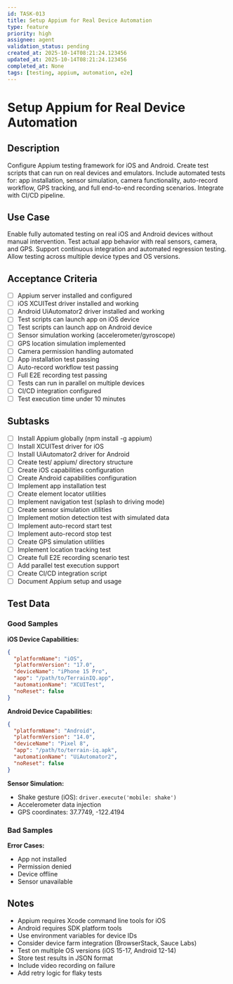 ```yaml
---
id: TASK-013
title: Setup Appium for Real Device Automation
type: feature
priority: high
assignee: agent
validation_status: pending
created_at: 2025-10-14T08:21:24.123456
updated_at: 2025-10-14T08:21:24.123456
completed_at: None
tags: [testing, appium, automation, e2e]
---
```


# Setup Appium for Real Device Automation

## Description

Configure Appium testing framework for iOS and Android. Create test scripts that can run on real devices and emulators. Include automated tests for: app installation, sensor simulation, camera functionality, auto-record workflow, GPS tracking, and full end-to-end recording scenarios. Integrate with CI/CD pipeline.

## Use Case

Enable fully automated testing on real iOS and Android devices without manual intervention. Test actual app behavior with real sensors, camera, and GPS. Support continuous integration and automated regression testing. Allow testing across multiple device types and OS versions.

## Acceptance Criteria

- [ ] Appium server installed and configured
- [ ] iOS XCUITest driver installed and working
- [ ] Android UiAutomator2 driver installed and working
- [ ] Test scripts can launch app on iOS device
- [ ] Test scripts can launch app on Android device
- [ ] Sensor simulation working (accelerometer/gyroscope)
- [ ] GPS location simulation implemented
- [ ] Camera permission handling automated
- [ ] App installation test passing
- [ ] Auto-record workflow test passing
- [ ] Full E2E recording test passing
- [ ] Tests can run in parallel on multiple devices
- [ ] CI/CD integration configured
- [ ] Test execution time under 10 minutes

## Subtasks

- [ ] Install Appium globally (npm install -g appium)
- [ ] Install XCUITest driver for iOS
- [ ] Install UiAutomator2 driver for Android
- [ ] Create test/ appium/ directory structure
- [ ] Create iOS capabilities configuration
- [ ] Create Android capabilities configuration
- [ ] Implement app installation test
- [ ] Create element locator utilities
- [ ] Implement navigation test (splash to driving mode)
- [ ] Create sensor simulation utilities
- [ ] Implement motion detection test with simulated data
- [ ] Implement auto-record start test
- [ ] Implement auto-record stop test
- [ ] Create GPS simulation utilities
- [ ] Implement location tracking test
- [ ] Create full E2E recording scenario test
- [ ] Add parallel test execution support
- [ ] Create CI/CD integration script
- [ ] Document Appium setup and usage

## Test Data

### Good Samples

**iOS Device Capabilities:**
```json
{
  "platformName": "iOS",
  "platformVersion": "17.0",
  "deviceName": "iPhone 15 Pro",
  "app": "/path/to/TerrainIQ.app",
  "automationName": "XCUITest",
  "noReset": false
}
```

**Android Device Capabilities:**
```json
{
  "platformName": "Android",
  "platformVersion": "14.0",
  "deviceName": "Pixel 8",
  "app": "/path/to/terrain-iq.apk",
  "automationName": "UiAutomator2",
  "noReset": false
}
```

**Sensor Simulation:**
- Shake gesture (iOS): `driver.execute('mobile: shake')`
- Accelerometer data injection
- GPS coordinates: 37.7749, -122.4194

### Bad Samples

**Error Cases:**
- App not installed
- Permission denied
- Device offline
- Sensor unavailable

## Notes

- Appium requires Xcode command line tools for iOS
- Android requires SDK platform tools
- Use environment variables for device IDs
- Consider device farm integration (BrowserStack, Sauce Labs)
- Test on multiple OS versions (iOS 15-17, Android 12-14)
- Store test results in JSON format
- Include video recording on failure
- Add retry logic for flaky tests
